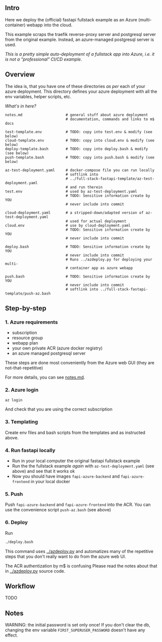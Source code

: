 
## Intro

Here we deploy the (official) fastapi fullstack example as an Azure (multi-container) webapp into the cloud.

This example scraps the traefik reverse-proxy server and postgresql server from the original example.  Instead, an azure-managed
postgresql server is used.

*This is a pretty simple auto-deployment of a fullstack app into Azure, i.e. it is not a "professional" CI/CD example.*

## Overview

The idea is, that you have one of these directories *as per* each of your azure
deployment.   This directory defines your azure deployment with all the env
variables, helper scripts, etc.

*What's in here?*
``` 
notes.md                    # general stuff about azure deployment
                            # documentation, commands and links to m$ docs

test-template.env           # TODO: copy into test.env & modify (see below)
cloud-template.env          # TODO: copy into cloud.env & modify (see below)
deploy-template.bash        # TODO: copy into deploy.bash & modify (see below)
push-template.bash          # TODO: copy into push.bash & modify (see below)

az-test-deployment.yaml     # docker-compose file you can run locally
                            # softlink into 
                            # ../full-stack-fastapi-template/az-test-deployment.yaml
                            # and run therein
test.env                    # used by az-test-deployment.yaml
                            # TODO: Sensitive information create by YOU
                            # never include into commit

cloud-deployment.yaml       # a stripped-down/adapted version of az-test-deployment.yaml
                            # used for actual deployment
cloud.env                   # use by cloud-deployment.yaml
                            # TODO: Sensitive information create by YOU
                            # never include into commit

deploy.bash                 # TODO: Sensitive information create by YOU
                            # never include into commit
                            # Runs ../azdeploy.py for deploying your multi-
                            # container app as azure webapp

push.bash                   # TODO: Sensitive information create by YOU
                            # never include into commit
                            # softlink into ../full-stack-fastapi-template/push-az.bash
```

## Step-by-step

### 1. Azure requirements
- subscription
- resource group
- webapp plan
- your own private ACR (azure docker registry)
- an azure managed postgresql server

These steps are done most conveniently from the Azure web GUI (they are not-that-repetitive)

For more details, you can see [notes.md](notes.md).

### 2. Azure login
```bash
az login
```
And check that you are using the correct subscription

### 3. Templating

Create env files and bash scripts from the templates and as instructed above.

### 4. Run fastapi locally 

- Run in your local computer the original fastapi fullstack example
- Run the the fullstack example *again* with `az-test-deployment.yaml` (see above) and see that it works ok
- Now you should have images `fapi-azure-backend` and `fapi-azure-frontend` in your local docker

### 5. Push 

Push `fapi-azure-backend` and `fapi-azure-frontend` into the ACR.  You can use the convenience script `push-az.bash`
(see above)

### 6. Deploy

Run
```bash
./deploy.bash
```
This command uses [../azdeploy.py](../azdeploy.py) and
automatizes many of the repetitive steps that you don't really
want to do from the azure web UI.

The ACR authentization by m$ is confusing  Please read the notes
about that in [../azdeploy.py](../azdeploy.py) source code.

## Workflow

TODO

## Notes

WARNING: the initial password is set only once!  If you don't clear the db, changing the env variable 
`FIRST_SUPERUSER_PASSWORD` doesn't have any effect.
